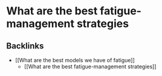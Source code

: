 # What are the best fatigue-management strategies
## Backlinks
* [[What are the best models we have of fatigue]]
	* [[What are the best fatigue-management strategies]]

<!-- #p1 -->

<!-- {BearID:F1BDD4A5-542F-4519-8C0A-380A20164E61-35261-00007296D8247742} -->
